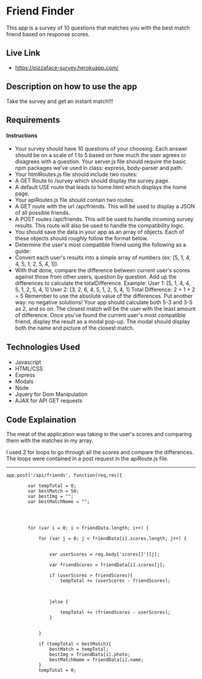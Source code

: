 # Friend Finder

This app is a survey of 10 questions that matches you with the best match friend based on response scores.

## Live Link 
 - https://pizzaface-survey.herokuapp.com/

## Description on how to use the app
Take the survey and get an instant match!!!

## Requirements
#### Instructions

- Your survey should have 10 questions of your choosing. Each answer should be on a scale of 1 to 5 based on how much the user agrees or disagrees with a question.
Your server.js file should require the basic npm packages we've used in class: express, body-parser and path.
- Your htmlRoutes.js file should include two routes:
- A GET Route to /survey which should display the survey page.
- A default USE route that leads to home.html which displays the home page.
- Your apiRoutes.js file should contain two routes:
- A GET route with the url /api/friends. This will be used to display a JSON of all possible friends.
- A POST routes /api/friends. This will be used to handle incoming survey results. This route will also be used to handle the compatibility logic.
- You should save the data in your app as an array of objects. Each of these objects should roughly follow the format below.
- Determine the user's most compatible friend using the following as a guide:
- Convert each user's results into a simple array of numbers (ex: [5, 1, 4, 4, 5, 1, 2, 5, 4, 1]).
- With that done, compare the difference between current user's scores against those from other users, question by question. Add up the differences to calculate the  totalDifference.
Example:
User 1: [5, 1, 4, 4, 5, 1, 2, 5, 4, 1]
User 2: [3, 2, 6, 4, 5, 1, 2, 5, 4, 1]
Total Difference: 2 + 1 + 2 = 5
Remember to use the absolute value of the differences. Put another way: no negative solutions! Your app should calculate both 5-3 and 3-5 as 2, and so on.
The closest match will be the user with the least amount of difference.
Once you've found the current user's most compatible friend, display the result as a modal pop-up.
The modal should display both the name and picture of the closest match.

## Technologies Used
#### 
- Javascript
- HTML/CSS
- Express
- Modals
- Node
- Jquery for Dom Manipulation
- AJAX for API GET requests

## Code Explaination

The meat of the application was taking in the user's scores and comparing them with the matches in my array. 

I used 2 for loops to go through all the scores and compare the differences. The loops were contained in a post request in the apiRoute.js file. 

-------------


```
app.post('/api/friends', function(req,res){

		var tempTotal = 0;
		var bestMatch = 50;
		var bestImg = "";
		var bestMatchName = "";


		
		
		for (var i = 0; i < friendData.length; i++) {
			
			for (var j = 0; j < friendData[i].scores.length; j++) {

				
				var userScores = req.body['scores[]'][j];
				
				var friendScores = friendData[i].scores[j];
				
				if (userScores > friendScores){
					tempTotal += (userScores - friendScores);
					


				}else {
					
					tempTotal += (friendScores - userScores);
				}


			}

			if (tempTotal < bestMatch){
				bestMatch = tempTotal;
				bestImg = friendData[i].photo;
				bestMatchName = friendData[i].name;
			}
			tempTotal = 0;

```
